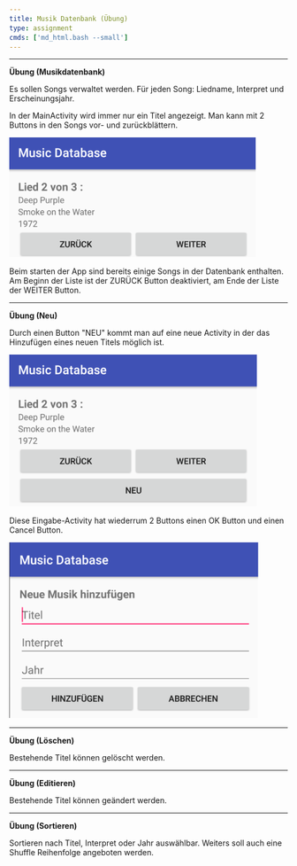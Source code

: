 ```yaml
---
title: Musik Datenbank (Übung)
type: assignment
cmds: ['md_html.bash --small']
---
```


---

**Übung (Musikdatenbank)**

Es sollen Songs verwaltet werden. Für jeden Song: Liedname, Interpret und Erscheinungsjahr.

In der MainActivity wird immer nur ein Titel angezeigt. Man kann mit 2 Buttons in den Songs vor- und zurückblättern.

<img src="fig/image-20201119161730952.png" alt="image-20201119161730952" style="zoom:50%;" />

Beim starten der App sind bereits einige Songs in der Datenbank enthalten. Am Beginn der Liste ist der ZURÜCK Button deaktiviert, am Ende der Liste der WEITER Button.



---

**Übung (Neu)**

Durch einen Button "NEU" kommt man auf eine neue Activity in der das Hinzufügen eines neuen Titels möglich ist. 

<img src="fig/image-20201119161730953.png" alt="image-20201119161730953" style="zoom:50%;" />

Diese Eingabe-Activity hat wiederrum 2 Buttons einen OK Button und einen Cancel Button.

<img src="fig/image-20201119161637949.png" alt="image-20201119161637949" style="zoom:50%;" />



---

**Übung (Löschen)**

Bestehende Titel können gelöscht werden.



---

**Übung (Editieren)**

Bestehende Titel können geändert werden.



---

**Übung (Sortieren)**

Sortieren nach Titel, Interpret oder Jahr auswählbar. Weiters soll auch eine Shuffle Reihenfolge angeboten werden.

